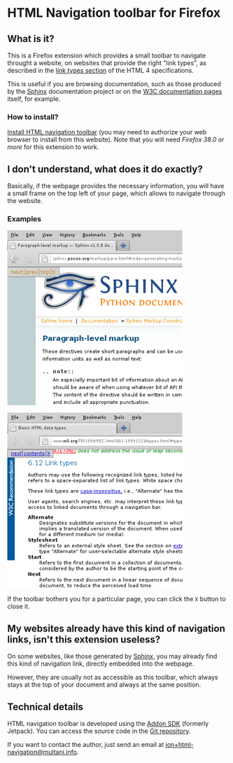 # HTML Navigation toolbar for Firefox

## What is it?

This is a Firefox extension which provides a small toolbar to navigate throught
a website, on websites that provide the right "link types", as described in the
[link types
section](http://www.w3.org/TR/1999/REC-html401-19991224/types.html#type-links)
of the HTML 4 specifications.

This is useful if you are browsing documentation, such as those produced by the
[Sphinx](http://sphinx.pocoo.org/) documentation project or on the [W3C
documentation pages](http://www.w3.org/TR/html/>) itself, for example.

### How to install?

[Install HTML navigation
toolbar](https://multani.info/projects/jetpack-html-navigation/releases/html-navigation-toolbar@multani.info-0.3.0.xpi)
(you may need to authorize your web browser to install from this website). Note
that you will need *Firefox 38.0 or more* for this extension to work.


## I don't understand, what does it do exactly?

Basically, if the webpage provides the necessary information,
you will have a small frame on the top left of your page, which
allows to navigate through the website.

### Examples

![Screenshot of the Sphinx website with the HTML navigation toolbar](website/screenshot-sphinx.png)

![Screenshot of the W3 website with the HTML navigation toolbar](website/screenshot-w3-html4.png)

If the toolbar bothers you for a particular page, you can click
the `X` button to close it.

## My websites already have this kind of navigation links, isn't this extension useless?

On some websites, like those generated by [Sphinx](http://sphinx.pocoo.org/),
you may already find this kind of navigation link, directly embedded into the
webpage.

However, they are usually not as accessible as this toolbar, which always stays
at the top of your document and always at the same position.


## Technical details

HTML navigation toolbar is developed using the [Addon SDK](https://addons.mozilla.org/en-US/developers/) (formerly Jetpack).
You can access the source code in the [Git repository](https://github.com/multani/jetpack-html-navigation/).

If you want to contact the author, just send an email at
[jon+html-navigation@multani.info](jon+html-navigation@multani.info).
